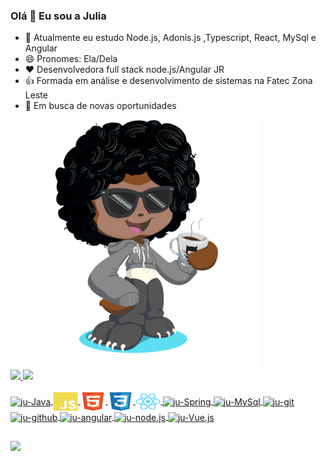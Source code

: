 ### Olá 👋 Eu sou a Julia

- 🌱 Atualmente eu estudo Node.js, Adonis.js ,Typescript, React, MySql e Angular
- 😄 Pronomes: Ela/Dela
- ❤️ Desenvolvedora full stack node.js/Angular JR
- 👍 Formada em análise e desenvolvimento de sistemas na Fatec Zona Leste
- 🧐 Em busca de novas oportunidades
 <!--<img align="center" alt="ju-gif" height="360" width="800" src="https://media1.giphy.com/media/qgQUggAC3Pfv687qPC/giphy.gif">-->
 <img align="center" alt="avatar-github" height="400" width="400" src="https://github.com/JuliaMoonCrystal/Dev_2023/blob/main/octocat-1675252493910.png?raw=true">

 <div>
  <a href="https://github.com/JuliaMoonCrystal">
  <img height="180em" src="https://github-readme-stats.vercel.app/api?username=JuliaMoonCrystal&show_icons=true&theme=dracula&include_all_commits=true&count_private=true"/>
  <img height="180em" src="https://github-readme-stats.vercel.app/api/top-langs/?username=JuliaMoonCrystal&layout=compact&langs_count=7&theme=dracula"/>
</div>
<div style="display: inline_block"><br>
  <img align="center" alt="ju-Java" height="30" width="40" src="https://img.icons8.com/color/2x/java-coffee-cup-logo--v2.gif">
  <img align="center" alt="ju-Js" height="30" width="40" src="https://raw.githubusercontent.com/devicons/devicon/master/icons/javascript/javascript-plain.svg">
  <img align="center" alt="ju-HTML" height="30" width="40" src="https://raw.githubusercontent.com/devicons/devicon/master/icons/html5/html5-original.svg">
  <img align="center" alt="ju-CSS" height="30" width="40" src="https://raw.githubusercontent.com/devicons/devicon/master/icons/css3/css3-original.svg">
  <img align="center" alt="ju-React" height="30" width="40" src="https://raw.githubusercontent.com/devicons/devicon/master/icons/react/react-original.svg">
  <img align="center" alt="ju-Spring" height="30" width="40" src="https://img.icons8.com/color/2x/spring-logo.png">
  <img align="center" alt="ju-MySql" height="30" width="40" src="https://img.icons8.com/ios/2x/4a90e2/mysql-logo.png">
  <img align="center" alt="ju-git" height="30" width="40" src="https://img.icons8.com/color/2x/4a90e2/git.png">
  <img align="center" alt="ju-github" height="30" width="40" src="https://img.icons8.com/color/2x/ffffff/github.png">
  <img align="center" alt="ju-angular" height="30" width="40" src="https://cdn.jsdelivr.net/gh/devicons/devicon/icons/angularjs/angularjs-original.svg">
  <img align="center" alt="ju-node.js" height="30" width="40" src="https://cdn.jsdelivr.net/gh/devicons/devicon/icons/nodejs/nodejs-original.svg">
  <img align="center" alt="ju-Vue.js" height="30" width="40" src="https://cdn.jsdelivr.net/gh/devicons/devicon/icons/vuejs/vuejs-original.svg">
 </div>

   ##
 
<div> 
 <!--<a href = ""><img src="https://img.shields.io/badge/-Gmail-%23333?style=for-the-badge&logo=gmail&logoColor=white" target="_blank"></a>-->
  <a href="https://www.linkedin.com/in/julia-farias-da-rocha-bb5703180/" target="_blank"><img src="https://img.shields.io/badge/-LinkedIn-%230077B5?style=for-the-badge&logo=linkedin&logoColor=white" target="_blank"></a> 
 
 <!--![Snake animation](https://github.com/JuliaMoonCrystal/JuliaMoonCrystal/blob/output/github-contribution-grid-snake.svg)-->
 
</div>

